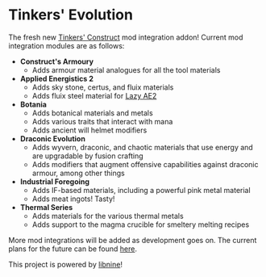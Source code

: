 # Tinkers' Evolution

The fresh new [Tinkers' Construct](https://github.com/SlimeKnights/TinkersConstruct) mod integration addon!
Current mod integration modules are as follows:

* **Construct's Armoury**
    * Adds armour material analogues for all the tool materials
* **Applied Energistics 2**
    * Adds sky stone, certus, and fluix materials
    * Adds fluix steel material for [Lazy AE2](https://github.com/phantamanta44/Lazy-AE2)
* **Botania**
    * Adds botanical materials and metals
    * Adds various traits that interact with mana
    * Adds ancient will helmet modifiers
* **Draconic Evolution**
    * Adds wyvern, draconic, and chaotic materials that use energy and are upgradable by fusion crafting
    * Adds modifiers that augment offensive capabilities against draconic armour, among other things
* **Industrial Foregoing**
    * Adds IF-based materials, including a powerful pink metal material
    * Adds meat ingots! Tasty!
* **Thermal Series**
    * Adds materials for the various thermal metals
    * Adds support to the magma crucible for smeltery melting recipes

More mod integrations will be added as development goes on.
The current plans for the future can be found [here](https://github.com/phantamanta44/tinkers-evolution/blob/1.12.2/TODO.md).

This project is powered by [libnine](https://github.com/phantamanta44/libnine)!
